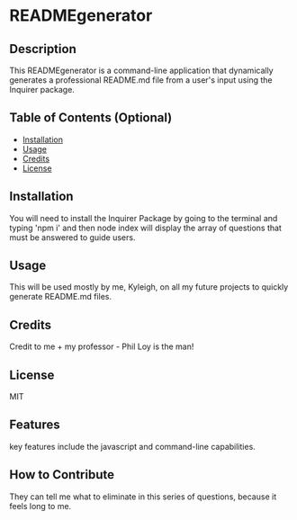 # READMEgenerator

  ## Description
  
 This READMEgenerator is a command-line application that dynamically generates a professional README.md file from a user's input using the Inquirer package.
  
  ## Table of Contents (Optional)
  
  
  - [Installation](#installation)
  - [Usage](#usage)
  - [Credits](#credits)
  - [License](#license)
  
  ## Installation
  
You will need to install the Inquirer Package by going to the terminal and typing 'npm i' and then node index will display the array of questions that must be answered to guide users.
  
  ## Usage
  
 This will be used mostly by me, Kyleigh, on all my future projects to quickly generate README.md files.

 
  ## Credits

 Credit to me + my professor - Phil Loy is the man!
  
  ## License
  MIT

  
  ## Features
  key features include the javascript and command-line capabilities. 
 
  
  ## How to Contribute
  They can tell me what to eliminate in this series of questions, because it feels long to me.
  